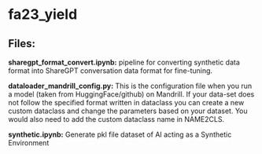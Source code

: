 # fa23_yield

## Files:
**sharegpt_format_convert.ipynb:** pipeline for converting synthetic data format into ShareGPT conversation data format for fine-tuning.

**dataloader_mandrill_config.py:** This is the configuration file when you run a model (taken from HuggingFace/github) on Mandrill. If your data-set does not follow the specified format written in dataclass you can create a new custom dataclass and change the parameters based on your dataset. You would also need to add the custom dataclass name in NAME2CLS.

**synthetic.ipynb:** Generate pkl file dataset of AI acting as a Synthetic Environment
